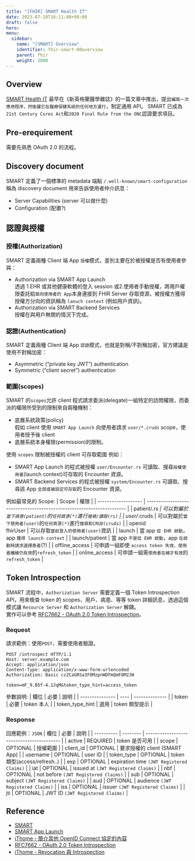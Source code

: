 ```yaml
---
title: "[FHIR] SMART Health IT"
date: 2023-07-10T16:11:00+08:00
draft: false
hero: 
menu:
  sidebar:
    name: "[SMART] Overview"
    identifier: fhir-smart-00overview
    parent: fhir 
    weight: 2000
---
```

## Overview
[SMART Health IT](https://smarthealthit.org/) 最早在《新英格蘭醫學雜誌》的一篇文章中推出，提出`編寫一次應用程序，然後讓它在醫療保健系統的任何地方運行`，制定通用 API。
SMART 已成為 `21st Century Cures Act`和`2020 Final Rule from the ONC`認證要求項目。
## Pre-erequirement
需要先熟悉 OAuth 2.0 的流程。  
## Discovery document 
SMART 定義了一個標準的 metadata 端點 `/.well-known/smart-configuration` 稱為 discovery document 
用來告訴使用者仲介訊息：
 - Server Capabilities (server 可以做什麼)
 - Configuration (配置?)

## 認證與授權
### 授權(Authorization)
SMART 定義兩種 Client 端 App `授權`模式，差別主要在於被授權是否有使用者參與：
 - Authorization via SMART App Launch  
    透過 1.EHR 或其他健康軟體的登入 session 或2.使用者手動授權，將用戶權限委託給`面向使用者的 App`本身連接到 FHIR Server 存取資源，被授權方獲得授權方分向的資訊稱為 `lanuch context` (例如用戶資訊)。
 - Authorization via SMART Backend Services  
   授權在與用戶無關的情況下完成。
### 認證(Authentication)
SMART 定義兩種 Client 端 App `認證`模式，也就是對稱/不對稱加密，官方建議是使用不對稱加密：
 - Asymmetric (“private key JWT”) authentication
 - Symmetric (“client secret”) authentication
### 範圍(scopes)
SMART 的`scopes`允許 client 程式請求委派(delegate)一組特定的訪問權限，而委派的權限所受到的限制來自兩種機制：
 - 底層系統政策(policy)  
   假如 client 使用 `SMART App Launch` 向使用者請求 `user/*.cruds` scope，使用者授予後 client 
 - 底層系統本身權限(permission)的限制。  

使用 `scopes` 限制被授權的 client 可存取範圍
例如： 
 - SMART App Launch 的程式被授權 `user/Encounter.rs` 可讀取、搜尋`授權使用者`(launch context)可存取的 Encounter 資源。
 - SMART Backend Services 的程式被授權 `system/Encounter.rs` 可讀取、搜尋該 App `全部或被設定可存取`的 Encounter 資源。  

例如最常見的 Scope:
| Scope               | 權限                                                                  |
| ------------------- | --------------------------------------------------------------------- |
| patient/*.rs        | 可以對屬於`當下病患(patient)`的`任何資源(*)`進行`搜尋/讀取(rs)`       |
| user/*.cruds        | 可以對屬於`當下使用者(user)`的`任何資源(*)`進行`搜尋和CRUD(cruds)`    |
| openid <br>fhirUser | 可以存取`當前登入的使用者(user)`資訊                                  |
| launch              | 當 app `從 EHR 啟動`，app `獲得 launch context`                       |
| launch/patient      | 當 app `不是從 EHR 啟動`，app `在啟動時請求選擇患者`(?)               |
| offline_access      | 可申請一組即使 `access token 失效、使用者離線仍有效`的`refresh_token` |
| online_access       | 可申請一組需`使用者在線才有效`的`refresh_token`                       |

## Token Introspection
SMART 流程中，`Authorization Server` 需要定義一個 Token Introspection API，用來檢查 token 的 scopes、用戶、病患、等等 token 詳細訊息，透過這個模式讓 `Resource Server` 和 `Authorization Server` 解耦。  
實作可以參考 [RFC7662 - OAuth 2.0 Token Introspection](https://datatracker.ietf.org/doc/html/rfc7662)。
### Request
請求範例：使用`POST`、需要使用者驗證。
```
POST /introspect HTTP/1.1
Host: server.example.com
Accept: application/json
Content-Type: application/x-www-form-urlencoded
Authorization: Basic czZCaGRSa3F0MzpnWDFmQmF0M2JW

token=mF_9.B5f-4.1JqM&token_type_hint=access_token
```
參數說明:
| 欄位            | 必要 | 說明           |
| --------------- | ---- | -------------- |
| token           | 必要 | token 本人     |
| token_type_hint | 選用 | token 類型提示 |

### Response
回應範例：`JSON`
| 欄位       | 必要     | 說明                                      |
| ---------- | -------- | ----------------------------------------- |
| active     | REQUIRED | token 是否可用                            |
| scope      | OPTIONAL | 授權範圍                                  |
| client_id  | OPTIONAL | 要求授權的 client (SMART App)             |
| username   | OPTIONAL | user ID                                   |
| token_type | OPTIONAL | token 類型(access/refresh..)              |
| exp        | OPTIONAL | expiration time `(JWT Registered Claims)` |
| iat        | OPTIONAL | issued at `(JWT Registered Claims)`       |
| nbf        | OPTIONAL | not before `(JWT Registered Claims)`      |
| sub        | OPTIONAL | subject `(JWT Registered Claims)`         |
| aud        | OPTIONAL | audience `(JWT Registered Claims)`        |
| iss        | OPTIONAL | issuer `(JWT Registered Claims)`          |
| jti        | OPTIONAL | JWT ID `(JWT Registered Claims)`          |

## Reference
- [SMART](https://smarthealthit.org/)
- [SMART App Launch](https://build.fhir.org/ig/HL7/smart-app-launch/toc.html)
- [iThome - 簡介其他 OpenID Connect 協定的內容](https://ithelp.ithome.com.tw/articles/10227389)
- [RFC7662 - OAuth 2.0 Token Introspection](https://datatracker.ietf.org/doc/html/rfc7662)
- [iThome - Revocation 與 Introspection](https://ithelp.ithome.com.tw/articles/10226911)